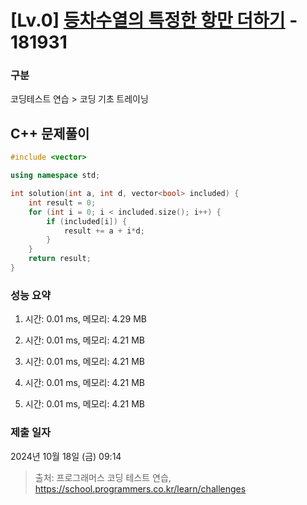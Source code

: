 # [Lv.0] [등차수열의 특정한 항만 더하기](https://school.programmers.co.kr/learn/courses/30/lessons/181931?language=cpp) - 181931 

### 구분

코딩테스트 연습 > 코딩 기초 트레이닝

## C++ 문제풀이

```cpp
#include <vector>

using namespace std;

int solution(int a, int d, vector<bool> included) {
    int result = 0;
    for (int i = 0; i < included.size(); i++) {
        if (included[i]) {
            result += a + i*d;
        }
    }
    return result;
}
```

### 성능 요약

1. 시간: 0.01 ms, 메모리: 4.29 MB

2. 시간: 0.01 ms, 메모리: 4.21 MB
3. 시간: 0.01 ms, 메모리: 4.21 MB
4. 시간: 0.01 ms, 메모리: 4.21 MB
5. 시간: 0.01 ms, 메모리: 4.21 MB

### 제출 일자

2024년 10월 18일 (금) 09:14

> 출처: 프로그래머스 코딩 테스트 연습, https://school.programmers.co.kr/learn/challenges